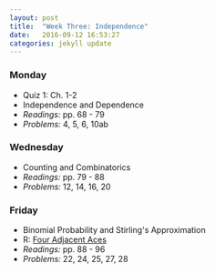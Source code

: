 ```yaml
---
layout: post
title:  "Week Three: Independence"
date:   2016-09-12 16:53:27
categories: jekyll update
---
```


### Monday  
- Quiz 1: Ch. 1-2
- Independence and Dependence
- *Readings:* pp. 68 - 79
- *Problems:* 4, 5, 6, 10ab

### Wednesday  
- Counting and Combinatorics
- *Readings:* pp. 79 - 88
- *Problems:* 12, 14, 16, 20

### Friday  
- Binomial Probability and Stirling's Approximation
- R: <a href = "{{ site.baseurl }}/assets/week-03/C-four-aces.html" target = "_blank">Four Adjacent Aces</a>
- *Readings:* pp. 88 - 96
- *Problems:* 22, 24, 25, 27, 28
